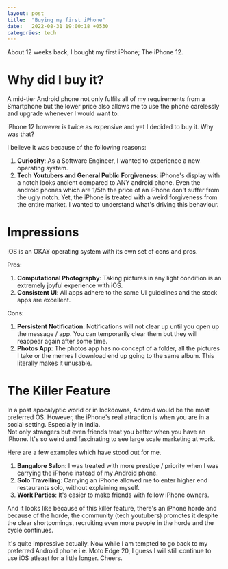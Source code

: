 ```yaml
---
layout: post
title:  "Buying my first iPhone"
date:   2022-08-31 19:00:18 +0530
categories: tech
---
```


About 12 weeks back, I bought my first iPhone; The iPhone 12. 

# Why did I buy it?

A mid-tier Android phone not only fulfils all of my requirements from a Smartphone but the lower price also allows me to use the phone carelessly and upgrade whenever I would want to. 

iPhone 12 however is twice as expensive and yet I decided to buy it. Why was that? 

I believe it was because of the following reasons: 

1. **Curiosity**: As a Software Engineer, I wanted to experience a new operating system. 
2. **Tech Youtubers and General Public Forgiveness**: iPhone's display with a notch looks ancient compared to ANY android phone. Even the android phones which are 1/5th the price of an iPhone don't suffer from the ugly notch. 
Yet, the iPhone is treated with a weird forgiveness from the entire market. I wanted to understand what's driving this behaviour.  

# Impressions

iOS is an OKAY operating system with its own set of cons and pros. 

Pros: 

1. **Computational Photography**: Taking pictures in any light condition is an extremely joyful experience with iOS.
2. **Consistent UI**: All apps adhere to the same UI guidelines and the stock apps are excellent. 

Cons: 

1. **Persistent Notification**: Notifications will not clear up until you open up the message / app. You can temporarily clear them but they will reappear again after some time. 
2. **Photos App**: The photos app has no concept of a folder, all the pictures I take or the memes I download end up going to the same album. This literally makes it unusable. 

# The Killer Feature

In a post apocalyptic world or in lockdowns, Android would be the most preferred OS. However, the iPhone's real attraction is when you are in a social setting. Especially in India.  
Not only strangers but even friends treat you better when you have an iPhone. It's so weird and fascinating to see large scale marketing at work. 

Here are a few examples which have stood out for me. 

1. **Bangalore Salon**: I was treated with more prestige / priority when I was carrying the iPhone instead of my Android phone. 
2. **Solo Travelling**: Carrying an iPhone allowed me to enter higher end restaurants solo, without explaining myself. 
3. **Work Parties**: It's easier to make friends with fellow iPhone owners. 

And it looks like because of this killer feature, there's an iPhone horde and because of the horde, the community (tech youtubers) promotes it despite the clear shortcomings, recruiting even more people in the horde and the cycle continues. 

It's quite impressive actually. Now while I am tempted to go back to my preferred Android phone i.e. Moto Edge 20, I guess I will still continue to use iOS atleast for a little longer. Cheers. 